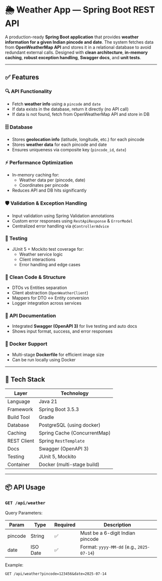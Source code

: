 # 🌦️ Weather App — Spring Boot REST API

A production-ready **Spring Boot application** that provides **weather information for a given Indian pincode and date**. The system fetches data from **OpenWeatherMap API** and stores it in a relational database to avoid redundant external calls. Designed with **clean architecture**, **in-memory caching**, **robust exception handling**, **Swagger docs**, and **unit tests**.

---

## ✅ Features

### 🔍 API Functionality

- Fetch **weather info** using a `pincode` and `date`
- If data exists in the database, return it directly (no API call)
- If data is not found, fetch from OpenWeatherMap API and store in DB

### 🗄️ Database

- Stores **geolocation info** (latitude, longitude, etc.) for each pincode
- Stores **weather data** for each pincode and date
- Ensures uniqueness via composite key (`pincode_id`, `date`)

### ⚡ Performance Optimization

- In-memory caching for:
  - Weather data per (pincode, date)
  - Coordinates per pincode
- Reduces API and DB hits significantly

### 🛡️ Validation & Exception Handling

- Input validation using Spring Validation annotations
- Custom error responses using `RestApiResponse` & `ErrorModel`
- Centralized error handling via `@ControllerAdvice`

### 🧪 Testing

- JUnit 5 + Mockito test coverage for:
  - Weather service logic
  - Client interactions
  - Error handling and edge cases

### 🧼 Clean Code & Structure

- DTOs vs Entities separation
- Client abstraction (`OpenWeatherClient`)
- Mappers for DTO ↔ Entity conversion
- Logger integration across services

### 📜 API Documentation

- Integrated **Swagger (OpenAPI 3)** for live testing and auto docs
- Shows input format, success, and error responses

### 🐳 Docker Support

- Multi-stage **Dockerfile** for efficient image size
- Can be run locally using Docker

---

## 🧰 Tech Stack

| Layer          | Technology                     |
|----------------|---------------------------------|
| Language       | Java 21                         |
| Framework      | Spring Boot 3.5.3               |
| Build Tool     | Gradle                          |
| Database       | PostgreSQL (using docker)                  |
| Caching        | Spring Cache (ConcurrentMap)    |
| REST Client    | Spring `RestTemplate`           |
| Docs           | Swagger (OpenAPI 3)             |
| Testing        | JUnit 5, Mockito                |
| Container      | Docker (multi-stage build)      |

---

## 📦 API Usage

### `GET /api/weather`

Query Parameters:

| Param     | Type     | Required | Description                    |
|-----------|----------|----------|--------------------------------|
| pincode   | String   | ✅        | Must be a 6-digit Indian pincode |
| date      | ISO Date | ✅        | Format: `yyyy-MM-dd` (e.g., `2025-07-14`) |

Example:

```http
GET /api/weather?pincode=123456&date=2025-07-14
